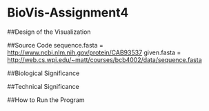 # BioVis-Assignment4

##Design of the Visualization

##Source Code
sequence.fasta = http://www.ncbi.nlm.nih.gov/protein/CAB93537
given.fasta = http://web.cs.wpi.edu/~matt/courses/bcb4002/data/sequence.fasta

##Biological Significance

##Technical Significance

##How to Run the Program
